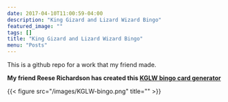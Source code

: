 ```yaml
---
date: 2017-04-10T11:00:59-04:00
description: "King Gizard and Lizard Wizard Bingo"
featured_image: ""
tags: []
title: "King Gizard and Lizard Wizard Bingo"
menu: "Posts"
---
```


This is a github repo for a work that my friend made.

<!--more-->

**My friend Reese Richardson has created this [KGLW bingo card generator](https://github.com/reeserich/king_gizz_bingo.git)**

{{< figure src="/images/KGLW-bingo.png" title="" >}}